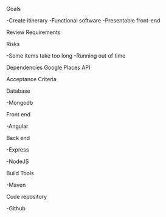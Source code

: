 Goals

-Create itinerary
-Functional software
-Presentable front-end

Review Requirements

Risks

-Some items take too long
-Running out of time

Dependencies
Google Places API

Acceptance Criteria


Database

-Mongodb

Front end

-Angular

Back end

-Express

-NodeJS

Build Tools

-Maven

Code repository

-Github

